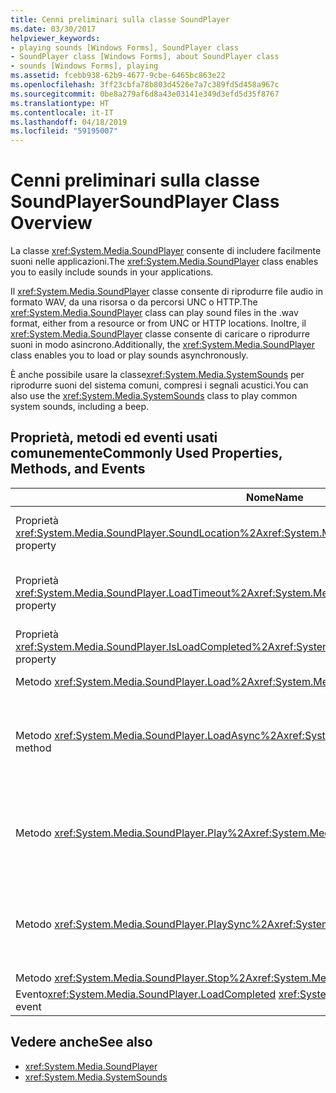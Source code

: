 ```yaml
---
title: Cenni preliminari sulla classe SoundPlayer
ms.date: 03/30/2017
helpviewer_keywords:
- playing sounds [Windows Forms], SoundPlayer class
- SoundPlayer class [Windows Forms], about SoundPlayer class
- sounds [Windows Forms], playing
ms.assetid: fcebb938-62b9-4677-9cbe-6465bc863e22
ms.openlocfilehash: 3ff23cbfa78b803d4526e7a7c389fd5d458a967c
ms.sourcegitcommit: 0be8a279af6d8a43e03141e349d3efd5d35f8767
ms.translationtype: HT
ms.contentlocale: it-IT
ms.lasthandoff: 04/18/2019
ms.locfileid: "59195007"
---
```

# <a name="soundplayer-class-overview"></a><span data-ttu-id="1b3d4-102">Cenni preliminari sulla classe SoundPlayer</span><span class="sxs-lookup"><span data-stu-id="1b3d4-102">SoundPlayer Class Overview</span></span>
<span data-ttu-id="1b3d4-103">La classe <xref:System.Media.SoundPlayer> consente di includere facilmente suoni nelle applicazioni.</span><span class="sxs-lookup"><span data-stu-id="1b3d4-103">The <xref:System.Media.SoundPlayer> class enables you to easily include sounds in your applications.</span></span>  
  
 <span data-ttu-id="1b3d4-104">Il <xref:System.Media.SoundPlayer> classe consente di riprodurre file audio in formato WAV, da una risorsa o da percorsi UNC o HTTP.</span><span class="sxs-lookup"><span data-stu-id="1b3d4-104">The <xref:System.Media.SoundPlayer> class can play sound files in the .wav format, either from a resource or from UNC or HTTP locations.</span></span> <span data-ttu-id="1b3d4-105">Inoltre, il <xref:System.Media.SoundPlayer> classe consente di caricare o riprodurre suoni in modo asincrono.</span><span class="sxs-lookup"><span data-stu-id="1b3d4-105">Additionally, the <xref:System.Media.SoundPlayer> class enables you to load or play sounds asynchronously.</span></span>  
  
 <span data-ttu-id="1b3d4-106">È anche possibile usare la classe<xref:System.Media.SystemSounds> per riprodurre suoni del sistema comuni, compresi i segnali acustici.</span><span class="sxs-lookup"><span data-stu-id="1b3d4-106">You can also use the <xref:System.Media.SystemSounds> class to play common system sounds, including a beep.</span></span>  
  
## <a name="commonly-used-properties-methods-and-events"></a><span data-ttu-id="1b3d4-107">Proprietà, metodi ed eventi usati comunemente</span><span class="sxs-lookup"><span data-stu-id="1b3d4-107">Commonly Used Properties, Methods, and Events</span></span>  
  
|<span data-ttu-id="1b3d4-108">Nome</span><span class="sxs-lookup"><span data-stu-id="1b3d4-108">Name</span></span>|<span data-ttu-id="1b3d4-109">Descrizione</span><span class="sxs-lookup"><span data-stu-id="1b3d4-109">Description</span></span>|  
|----------|-----------------|  
|<span data-ttu-id="1b3d4-110">Proprietà <xref:System.Media.SoundPlayer.SoundLocation%2A></span><span class="sxs-lookup"><span data-stu-id="1b3d4-110"><xref:System.Media.SoundPlayer.SoundLocation%2A> property</span></span>|<span data-ttu-id="1b3d4-111">Percorso del file o l'indirizzo Web del suono.</span><span class="sxs-lookup"><span data-stu-id="1b3d4-111">The file path or Web address of the sound.</span></span> <span data-ttu-id="1b3d4-112">I valori accettabili sono UNC o HTTP.</span><span class="sxs-lookup"><span data-stu-id="1b3d4-112">Acceptable values can be UNC or HTTP.</span></span>|  
|<span data-ttu-id="1b3d4-113">Proprietà <xref:System.Media.SoundPlayer.LoadTimeout%2A></span><span class="sxs-lookup"><span data-stu-id="1b3d4-113"><xref:System.Media.SoundPlayer.LoadTimeout%2A> property</span></span>|<span data-ttu-id="1b3d4-114">Numero di millisecondi di attesa per caricare un suono prima genera un'eccezione.</span><span class="sxs-lookup"><span data-stu-id="1b3d4-114">The number of milliseconds your program will wait to load a sound before it throws an exception.</span></span> <span data-ttu-id="1b3d4-115">Il valore predefinito è 10 secondi.</span><span class="sxs-lookup"><span data-stu-id="1b3d4-115">The default is 10 seconds.</span></span>|  
|<span data-ttu-id="1b3d4-116">Proprietà <xref:System.Media.SoundPlayer.IsLoadCompleted%2A></span><span class="sxs-lookup"><span data-stu-id="1b3d4-116"><xref:System.Media.SoundPlayer.IsLoadCompleted%2A> property</span></span>|<span data-ttu-id="1b3d4-117">Valore booleano che indica se l'audio è stato caricato.</span><span class="sxs-lookup"><span data-stu-id="1b3d4-117">A Boolean value indicating whether the sound has finished loading.</span></span>|  
|<span data-ttu-id="1b3d4-118">Metodo <xref:System.Media.SoundPlayer.Load%2A></span><span class="sxs-lookup"><span data-stu-id="1b3d4-118"><xref:System.Media.SoundPlayer.Load%2A> method</span></span>|<span data-ttu-id="1b3d4-119">Carica un suono in modo sincrono.</span><span class="sxs-lookup"><span data-stu-id="1b3d4-119">Loads a sound synchronously.</span></span>|  
|<span data-ttu-id="1b3d4-120">Metodo <xref:System.Media.SoundPlayer.LoadAsync%2A></span><span class="sxs-lookup"><span data-stu-id="1b3d4-120"><xref:System.Media.SoundPlayer.LoadAsync%2A> method</span></span>|<span data-ttu-id="1b3d4-121">Inizia a caricare in modo asincrono un suono.</span><span class="sxs-lookup"><span data-stu-id="1b3d4-121">Begins to load a sound asynchronously.</span></span> <span data-ttu-id="1b3d4-122">Una volta completato il caricamento, viene generato il <xref:System.Media.SoundPlayer.OnLoadCompleted%2A> evento.</span><span class="sxs-lookup"><span data-stu-id="1b3d4-122">When loading is complete, it raises the <xref:System.Media.SoundPlayer.OnLoadCompleted%2A> event.</span></span>|  
|<span data-ttu-id="1b3d4-123">Metodo <xref:System.Media.SoundPlayer.Play%2A></span><span class="sxs-lookup"><span data-stu-id="1b3d4-123"><xref:System.Media.SoundPlayer.Play%2A> method</span></span>|<span data-ttu-id="1b3d4-124">Riproduce il suono specificato nella <xref:System.Media.SoundPlayer.SoundLocation%2A> o <xref:System.Media.SoundPlayer.Stream%2A> proprietà in un nuovo thread.</span><span class="sxs-lookup"><span data-stu-id="1b3d4-124">Plays the sound specified in the <xref:System.Media.SoundPlayer.SoundLocation%2A> or <xref:System.Media.SoundPlayer.Stream%2A> property in a new thread.</span></span>|  
|<span data-ttu-id="1b3d4-125">Metodo <xref:System.Media.SoundPlayer.PlaySync%2A></span><span class="sxs-lookup"><span data-stu-id="1b3d4-125"><xref:System.Media.SoundPlayer.PlaySync%2A> method</span></span>|<span data-ttu-id="1b3d4-126">Riproduce il suono specificato nella <xref:System.Media.SoundPlayer.SoundLocation%2A> o <xref:System.Media.SoundPlayer.Stream%2A> proprietà nel thread corrente.</span><span class="sxs-lookup"><span data-stu-id="1b3d4-126">Plays the sound specified in the <xref:System.Media.SoundPlayer.SoundLocation%2A> or <xref:System.Media.SoundPlayer.Stream%2A> property in the current thread.</span></span>|  
|<span data-ttu-id="1b3d4-127">Metodo <xref:System.Media.SoundPlayer.Stop%2A></span><span class="sxs-lookup"><span data-stu-id="1b3d4-127"><xref:System.Media.SoundPlayer.Stop%2A> method</span></span>|<span data-ttu-id="1b3d4-128">Arresta un suono.</span><span class="sxs-lookup"><span data-stu-id="1b3d4-128">Stops any sound currently playing.</span></span>|  
|<span data-ttu-id="1b3d4-129">Evento<xref:System.Media.SoundPlayer.LoadCompleted> </span><span class="sxs-lookup"><span data-stu-id="1b3d4-129"><xref:System.Media.SoundPlayer.LoadCompleted> event</span></span>|<span data-ttu-id="1b3d4-130">Generato dopo il tentativo di caricamento di un suono.</span><span class="sxs-lookup"><span data-stu-id="1b3d4-130">Raised after the load of a sound is attempted.</span></span>|  
  
## <a name="see-also"></a><span data-ttu-id="1b3d4-131">Vedere anche</span><span class="sxs-lookup"><span data-stu-id="1b3d4-131">See also</span></span>

- <xref:System.Media.SoundPlayer>
- <xref:System.Media.SystemSounds>
